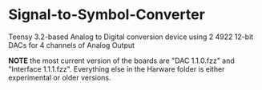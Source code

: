 # Signal-to-Symbol-Converter

Teensy 3.2-based Analog to Digital conversion device using 2 4922 12-bit DACs for 4 channels of Analog Output

**NOTE** the most current version of the boards are "DAC 1.1.0.fzz" and "Interface 1.1.1.fzz". Everything else in the Harware folder is either experimental or older versions.
